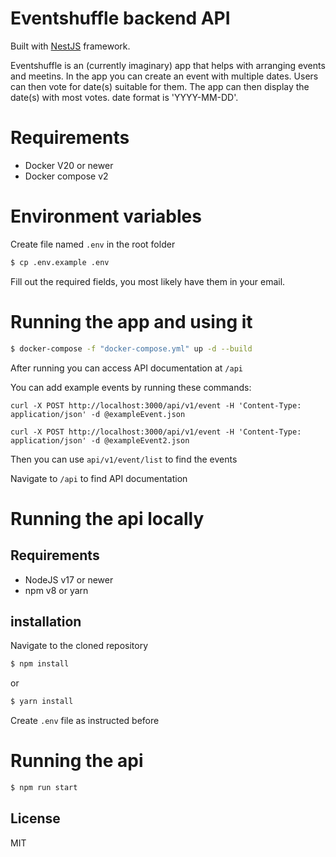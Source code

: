 # Eventshuffle backend API

Built with [NestJS](https://github.com/nestjs/nest) framework.

Eventshuffle is an (currently imaginary) app that helps with arranging events and meetins. In the app you can create an event with multiple dates. Users can then vote for date(s) suitable for them. The app can then display the date(s) with most votes. date format is 'YYYY-MM-DD'.

# Requirements

- Docker V20 or newer
- Docker compose v2

# Environment variables
Create file named ```.env``` in the root folder 
```bash
$ cp .env.example .env
```
Fill out the required fields, you most likely have them in your email.

# Running the app and using it

```bash
$ docker-compose -f "docker-compose.yml" up -d --build
```
After running you can access API documentation at ```/api```

You can add example events by running these commands:

```curl -X POST http://localhost:3000/api/v1/event -H 'Content-Type: application/json' -d @exampleEvent.json```

```curl -X POST http://localhost:3000/api/v1/event -H 'Content-Type: application/json' -d @exampleEvent2.json```

Then you can use ```api/v1/event/list``` to find the events

Navigate to ```/api``` to find API documentation


# Running the api locally

## Requirements
- NodeJS v17 or newer
- npm v8 or yarn

## installation
Navigate to the cloned repository

```bash
$ npm install
```
or
```bash
$ yarn install
```
Create ```.env``` file as instructed before

# Running the api

```bash
$ npm run start
```

## License

MIT
